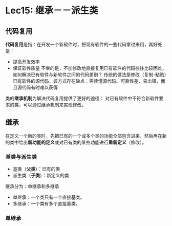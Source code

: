 # Lec15: 继承－－派生类
## 代码复用
**代码复用**是指：在开发一个新软件时，把现有软件的一些代码拿过来用，其好处是：
- 提高开发效率
- 保证软件质量
不幸的是，不加修改地直接复用已有软件的代码往往比较困难，如何解决已有软件与新软件之间的代码差别？
传统的做法是修改（复制-粘贴）已有软件的源代码，该方式存在缺点：需读懂源代码、可靠性差、易出错，而且源代码有时难以获得

类的**继承机制**为解决代码复用提供了更好的途径：
对已有软件中不符合新软件要求的类，可以通过继承机制来实现修改。

## 继承
在定义一个新的类时，先把已有的一个或多个类的功能全部包含进来，然后再在新的类中给出**新功能的定义**或对已有类的某些功能进行**重新定义**（修改）。

### 基类与派生类
- 基类（**父类**）：已有的类
- 派生类（**子类**）：新定义的类

继承分为：单继承和多继承
- 单继承：一个类只有一个直接基类。
- 多继承：一个类有多个直接基类。

### 单继承
